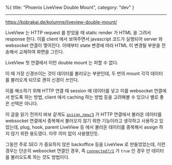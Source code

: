 %{
title: "Phoenix LiveView Double Mount",
category: "dev"
}

---

https://kobrakai.de/kolumne/liveview-double-mount/

LiveView 는 HTTP request 를 받았을 때 static render 가 HTML 을 그려서 response 한다. 이를 client 에서 보여주면서 javascript 코드가 실행되어 server 와 websocket 연결이 맺어진다. 이때부터 state 변경에 따라 HTML 이 변경될 부분을 전송해서 교체하여 화면을 그린다.

LiveView 첫 연결에서 이런 double mount 는 피할 수 없다.

이 때 가장 신경쓰이는 것이 데이터를 불러오는 부분인데, 두 번의 mount 각각 데이터를 불러오게 되므로 괜히 신경이 쓰인다.

이를 해소하기 위해 HTTP 연결 때 session 에 데이터를 넣고 이를 websocket 연결에서 받도록 하는 방법, client 에서 caching 하는 방법 등을 고려해볼 수 있으나 별로 좋은 선택은 아니다.

이 글을 읽기 전까지 바보 같게도 [`assign_new/3`](https://hexdocs.pm/phoenix_live_view/Phoenix.LiveView.html#assign_new/3) 가 HTTP 연결에서 불러온 데이터를 websocket 연결에서 중복해서 불러오지 않기 위한 기능이라고 생각하고 사용하고 있었는데, plug, hook, parent LiveView 등 에서 불러온 데이터를 중복해서 assign 하지 않기 위한 용도였다. 아무 의미 없이 사용했던듯.

그동안 주로 SEO 가 중요하지 않은 backoffice 등을 LiveView 로 만들었었는데, 이런 경우는 단순히 websocket 연결인 경우, 즉 [`connected?/1`](https://hexdocs.pm/phoenix_live_view/Phoenix.LiveView.html#connected?/1) 가 `true` 인 경우 만 데이터를 불러오도록 하는 것도 방법이다.
